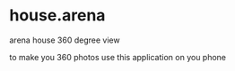 # house.arena
arena house 360 degree view

to make you 360 photos use this application on you phone




